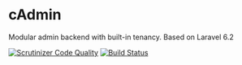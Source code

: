 # cAdmin

Modular admin backend with built-in tenancy. Based on Laravel 6.2

[![Scrutinizer Code Quality](https://scrutinizer-ci.com/g/chrischi1989/cAdmin/badges/quality-score.png?b=master)](https://scrutinizer-ci.com/g/chrischi1989/cAdmin/?branch=master)
[![Build Status](https://scrutinizer-ci.com/g/chrischi1989/cAdmin/badges/build.png?b=master)](https://scrutinizer-ci.com/g/chrischi1989/cAdmin/build-status/master)

